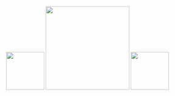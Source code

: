 <div align="center">
    <br>
    <br>
	<img src="https://pa1.narvii.com/6442/a690b589c007c9534468ea68a2cc8f1f23f83965_00.gif" width="100" height="100">
	<img src="https://vignette.wikia.nocookie.net/metalslug/images/0/0b/Mini_-_U.F.O_%28mejorado%29.gif/revision/latest/top-crop/width/220/height/220" width="220" height="220">
	<img src="https://pa1.narvii.com/6442/a690b589c007c9534468ea68a2cc8f1f23f83965_00.gif" width="100" height="100">
    <br>
    <br>
</div>
